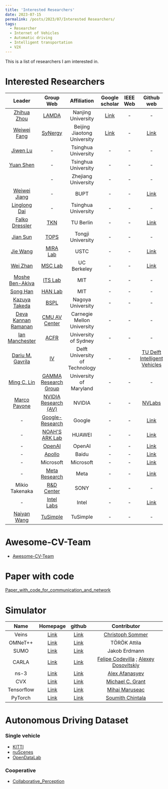```yaml
---
title: 'Interested Researchers'
date: 2023-07-15
permalink: /posts/2023/07/Interested Researchers/
tags:
  - Researcher
  - Internet of Vehicles
  - Automatic driving
  - Intelligent transportation
  - V2X
---
```


This is a list of researchers I am interested in.


Interested Researchers
======

| Leader | Group Web | Affiliation | Google scholar | IEEE Web | Github web | Member/description |
| :---: | :---: | :---: | :---: | :---: | :---: | :---: |
| [Zhihua Zhou](https://cs.nju.edu.cn/zhouzh/index.htm) | [LAMDA](http://www.lamda.nju.edu.cn/CH.MainPage.ashx) | Nanjing University | [Link](https://scholar.google.com/citations?user=rSVIHasAAAAJ&hl=zh-CN&oi=ao) | - | - | - |
| [Weiwei Fang](http://faculty.bjtu.edu.cn/8530/) | [SyNergy](https://fangvv.github.io/Homepage/index.html) | Beijing Jiaotong University | [Link](https://scholar.google.com/citations?user=xc5CaQEAAAAJ&hl=zh-CN&oi=ao) | - | [Link](https://github.com/fangvv) | - |
| [Jiwen Lu](http://ivg.au.tsinghua.edu.cn/Jiwen_Lu/students.html) | - | Tsinghua University | - | - | - | - |
| [Yuan Shen](http://oa.ee.tsinghua.edu.cn/~shenyuan/index.html) | - | Tsinghua University | - | - | - | - |
|  | - | Zhejiang University | - | - | - | [Hailiang Zhao](http://hliangzhao.me/) |
| [Weiwei Jiang](https://jwwthu.github.io/) | - | BUPT | - | - | [Link](https://github.com/jwwthu) | [how to research](https://github.com/jwwthu/how-to-research) |
| [Linglong Dai](http://oa.ee.tsinghua.edu.cn/dailinglong/)| - | Tsinghua University | - | - | - | - | 
| [Falko Dressler](https://www.tkn.tu-berlin.de/team/dressler/) | [TKN](https://www.tkn.tu-berlin.de/) | TU Berlin | - | - | [Link](https://github.com/tkn-tub) | - |
| [Jian Sun](https://tops.tongji.edu.cn/index.htm)| [TOPS](https://tops.tongji.edu.cn/index.htm) | Tongji University | - | - | - | - | 
| [Jie Wang](https://miralab.ai/people/jie-wang/) | [MIRA Lab](https://miralab.ai/) | USTC | - | - | [Link](https://github.com/MIRALab-USTC) | - |
| [Wei Zhan](https://scholar.google.com/citations?hl=en&user=xVN3UxYAAAAJ&view_op=list_works&sortby=pubdate) | [MSC Lab](https://msc.berkeley.edu/) | UC Berkeley | - | - | [Link](https://github.com/microsoft) | - |
| [Moshe Ben-Akiva](https://scholar.google.com/citations?user=HubmsyoAAAAJ&hl=en&oi=ao) | [ITS Lab](https://www.its.mit.edu/) | MIT | - | - | - | - |
| [Song Han](https://songhan.mit.edu/) | [HAN Lab](https://songhan.mit.edu/) | MIT | - | - | - | [Link](https://github.com/mit-han-lab) |
| [Kazuya Takeda](https://scholar.google.com/citations?hl=en&user=O4epWMcAAAAJ&pagesize=100&view_op=list_works&sortby=pubdate) | [BSPL](https://takedalab.g.sp.m.is.nagoya-u.ac.jp/groups/autonomous-driving-group) | Nagoya University | - | - | - | - |
| [Deva Kannan Ramanan](https://www.ri.cmu.edu/ri-faculty/deva-kannan-ramanan/) | [CMU AV Center](https://labs.ri.cmu.edu/av-center/) | Carnegie Mellon University | - | - | - | - |
| [Ian Manchester](https://scholar.google.com/citations?user=VEPTSCUAAAAJ&hl=en&oi=ao) | [ACFR](https://robotics.sydney.edu.au/) | University of Sydney | - | - | - | - |
| [Dariu M. Gavrila](https://scholar.google.com/citations?hl=en&user=wQU1dJAAAAAJ&pagesize=100&view_op=list_works) | [IV](https://intelligent-vehicles.org/) | Delft University of Technology | - | - | [TU Delft Intelligent Vehicles](https://github.com/tudelft-iv) | - |
| [Ming C. Lin](http://www.cs.umd.edu/~lin/) | [GAMMA Research Group](https://gamma.umd.edu/) | University of Maryland | - | - | - | - |
| [Marco Pavone](https://web.stanford.edu/~pavone/index.html) | [NVIDIA Research (AV)](https://nvr-avg.github.io/) | NVIDIA | - | - | [NVLabs](https://github.com/NVlabs) | - |
| - | [Google-Research](https://research.google/) | Google | - | - | [Link](https://github.com/google-research/google-research) | - |
| - | [NOAH'S ARK Lab](https://noahlab.com.hk/#/home) | HUAWEI | - | - | [Link](https://github.com/huawei-noah) | - |
| - | [OpenAI](https://openai.com/) | OpenAI | - | - | [Link](https://github.com/openai) | - |
| - | [Apollo](https://www.apollo.auto/) | Baidu | - | - | [Link](https://github.com/ApolloAuto) | - |
| - | Microsoft | Microsoft | - | - | [Link](https://github.com/microsoft) | - |
| - | [Meta Research](https://research.facebook.com/) | Meta | - | - | [Link](https://github.com/facebookresearch) | - |
| Mikio Takenaka | [R&D Center](https://www.sony.com/en/SonyInfo/research/about/china-laboratory/) | SONY | - | - | - | - |
| - | [Intel Labs](https://www.intel.com/content/www/us/en/research/overview.html) | Intel | - | - | [Link](https://github.com/IntelLabs) | - |
| [Naiyan Wang](https://winsty.net/) | [TuSimple](https://cn.tusimple.com/) | TuSimple | - | - | - | [Link](https://github.com/TuSimple) |

Awesome-CV-Team
======
- [Awesome-CV-Team](https://github.com/extreme-assistant/Awesome-CV-Team)

Paper with code
======
[Paper_with_code_for_communication_and_network](https://github.com/Xuezhenggdut/Paper_with_code_for_communication_and_network)

Simulator
======

| Name | Homepage | github | Contributor |
| :---: | :---: |  :---: |  :---: | 
| Veins | [Link](http://veins.car2x.org/) | [Link](https://github.com/veins) | [Christoph Sommer](https://www.cms-labs.org/people/sommer/) |
| OMNeT++ | [Link](https://omnetpp.org/) | [Link](https://github.com/omnetpp) | TÖRÖK Attila |
| SUMO | [Link](https://sumo.dlr.de/docs/index.html) | [Link](https://github.com/eclipse/sumo) | Jakob Erdmann |
| CARLA | [Link](http://carla.org/) | [Link](https://github.com/carla-simulator) | [Felipe Codevilla](https://www.codevilla.info/) ; [Alexey Dosovitskiy](https://scholar.google.com/citations?user=FXNJRDoAAAAJ&hl=en&oi=sra) |
| ns-3 | [Link](https://www.nsnam.org/) | [Link](https://github.com/nsnam) | [Alex Afanasyev](https://users.cs.fiu.edu/~afanasyev/) |
| CVX | [Link](http://cvxr.com/) | [Link](https://github.com/cvxr) | [Michael C. Grant](http://cvxr.com/bio/) |
| Tensorflow | [Link](https://www.tensorflow.org/?hl=zh-cn) | [Link](https://github.com/tensorflow/tensorflow) | [Mihai Maruseac](https://mihai.page/) |
| PyTorch | [Link](https://pytorch.org/) | [Link](https://github.com/pytorch) | [Soumith Chintala](https://soumith.ch/) |


Autonomous Driving Dataset
======

### Single vehicle 
- [KITTI](https://www.cvlibs.net/datasets/kitti/eval_object.php?obj_benchmark=3d)
- [nuScenes](https://www.nuscenes.org/)
- [OpenDataLab](https://opendatalab.org.cn/home)

### Cooperative
- [Collaborative_Perception](https://github.com/Little-Podi/Collaborative_Perception)
